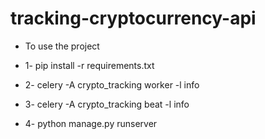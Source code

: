# tracking-cryptocurrency-api

- To use the project 

- 1- pip install -r requirements.txt

- 2- celery -A crypto_tracking worker -l info

- 3- celery -A crypto_tracking beat -l info

- 4- python manage.py runserver
